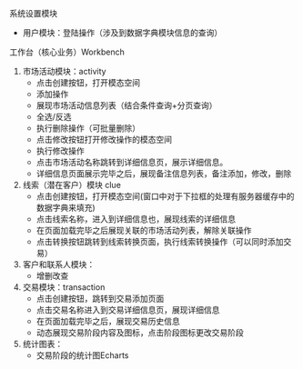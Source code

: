 系统设置模块

- 用户模块：登陆操作（涉及到数据字典模块信息的查询）

工作台（核心业务）Workbench

1. 市场活动模块：activity
   - 点击创建按钮，打开模态空间
   - 添加操作
   - 展现市场活动信息列表（结合条件查询+分页查询）
   - 全选/反选
   - 执行删除操作（可批量删除）
   - 点击修改按钮打开修改操作的模态空间
   - 执行修改操作
   - 点击市场活动名称跳转到详细信息页，展示详细信息。
   - 详细信息页面展示完毕之后，展现备注信息列表，备注添加，修改，删除
2. 线索（潜在客户）模块 clue
   - 点击创建按钮，打开模态空间(窗口中对于下拉框的处理有服务器缓存中的数据字典来填充)
   - 点击线索名称，进入到详细信息也，展现线索的详细信息
   - 在页面加载完毕之后展现关联的市场活动列表，解除关联操作
   - 点击转换按钮跳转到线索转换页面，执行线索转换操作（可以同时添加交易）
3. 客户和联系人模块：
   - 增删改查
4. 交易模块：transaction
   - 点击创建按钮，跳转到交易添加页面
   - 点击交易名称进入到交易详细信息页，展现详细信息
   - 在页面加载完毕之后，展现交易历史信息
   - 动态展现交易阶段内容及图标，点击阶段图标更改交易阶段
5. 统计图表：
   - 交易阶段的统计图Echarts